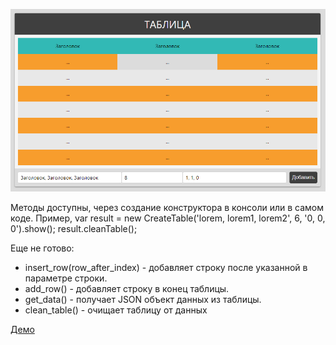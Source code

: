 ![alt text](images/img.jpg)

Методы доступны, через создание конструктора в консоли или в самом коде.
Пример,
var result = new CreateTable('lorem, lorem1, lorem2', 6, '0, 0, 0').show();
result.cleanTable();

Еще не готово:
- insert_row(row_after_index) - добавляет строку после указанной в параметре строки.
- add_row() - добавляет строку в конец таблицы.
- get_data() - получает JSON объект данных из таблицы.
- clean_table() - очищает таблицу от данных

[Демо](http://snvoke.github.io/table/)
